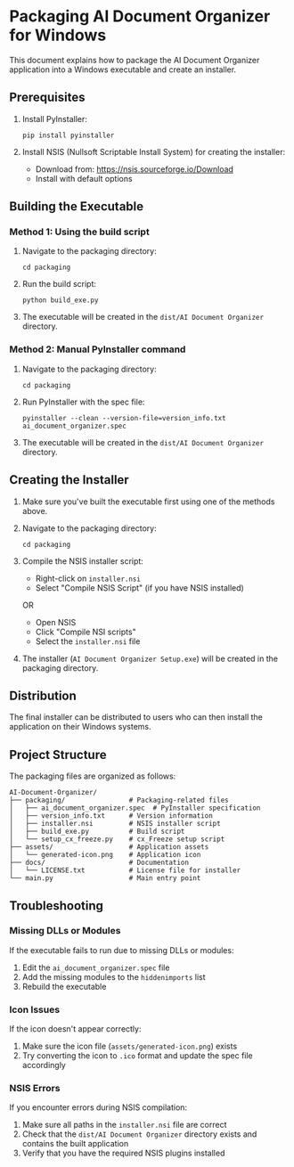 # Packaging AI Document Organizer for Windows

This document explains how to package the AI Document Organizer application into a Windows executable and create an installer.

## Prerequisites

1. Install PyInstaller:
   ```
   pip install pyinstaller
   ```

2. Install NSIS (Nullsoft Scriptable Install System) for creating the installer:
   - Download from: https://nsis.sourceforge.io/Download
   - Install with default options

## Building the Executable

### Method 1: Using the build script

1. Navigate to the packaging directory:
   ```
   cd packaging
   ```

2. Run the build script:
   ```
   python build_exe.py
   ```

3. The executable will be created in the `dist/AI Document Organizer` directory.

### Method 2: Manual PyInstaller command

1. Navigate to the packaging directory:
   ```
   cd packaging
   ```

2. Run PyInstaller with the spec file:
   ```
   pyinstaller --clean --version-file=version_info.txt ai_document_organizer.spec
   ```

3. The executable will be created in the `dist/AI Document Organizer` directory.

## Creating the Installer

1. Make sure you've built the executable first using one of the methods above.

2. Navigate to the packaging directory:
   ```
   cd packaging
   ```

3. Compile the NSIS installer script:
   - Right-click on `installer.nsi`
   - Select "Compile NSIS Script" (if you have NSIS installed)

   OR

   - Open NSIS
   - Click "Compile NSI scripts"
   - Select the `installer.nsi` file

4. The installer (`AI Document Organizer Setup.exe`) will be created in the packaging directory.

## Distribution

The final installer can be distributed to users who can then install the application on their Windows systems.

## Project Structure

The packaging files are organized as follows:

```
AI-Document-Organizer/
├── packaging/                # Packaging-related files
│   ├── ai_document_organizer.spec  # PyInstaller specification
│   ├── version_info.txt      # Version information
│   ├── installer.nsi         # NSIS installer script
│   ├── build_exe.py          # Build script
│   └── setup_cx_freeze.py    # cx_Freeze setup script
├── assets/                   # Application assets
│   └── generated-icon.png    # Application icon
├── docs/                     # Documentation
│   └── LICENSE.txt           # License file for installer
└── main.py                   # Main entry point
```

## Troubleshooting

### Missing DLLs or Modules

If the executable fails to run due to missing DLLs or modules:

1. Edit the `ai_document_organizer.spec` file
2. Add the missing modules to the `hiddenimports` list
3. Rebuild the executable

### Icon Issues

If the icon doesn't appear correctly:

1. Make sure the icon file (`assets/generated-icon.png`) exists
2. Try converting the icon to `.ico` format and update the spec file accordingly

### NSIS Errors

If you encounter errors during NSIS compilation:

1. Make sure all paths in the `installer.nsi` file are correct
2. Check that the `dist/AI Document Organizer` directory exists and contains the built application
3. Verify that you have the required NSIS plugins installed